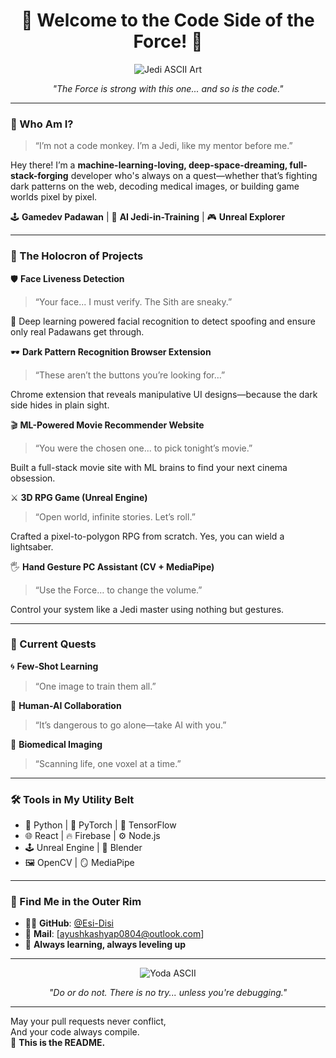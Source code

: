 <!-- README.md -->

<h1 align="center">🚀 Welcome to the Code Side of the Force! 🌌</h1>

<p align="center">
  <img src="https://ascii.co.uk/_img/starwars/6.png" alt="Jedi ASCII Art" />
</p>

<p align="center">
  <em>"The Force is strong with this one... and so is the code."</em>
</p>

---

### 🧠 Who Am I?

> “I’m not a code monkey. I’m a Jedi, like my mentor before me.”

Hey there! I’m a **machine-learning-loving, deep-space-dreaming, full-stack-forging** developer who's always on a quest—whether that’s fighting dark patterns on the web, decoding medical images, or building game worlds pixel by pixel.

🕹️ **Gamedev Padawan** | 🧬 **AI Jedi-in-Training** | 🎮 **Unreal Explorer**

---

### 💼 The Holocron of Projects

🛡️ **Face Liveness Detection**
> “Your face... I must verify. The Sith are sneaky.”

🎯 Deep learning powered facial recognition to detect spoofing and ensure only real Padawans get through.

🕶️ **Dark Pattern Recognition Browser Extension**
> “These aren’t the buttons you’re looking for…”

Chrome extension that reveals manipulative UI designs—because the dark side hides in plain sight.

🎬 **ML-Powered Movie Recommender Website**
> “You were the chosen one... to pick tonight’s movie.”

Built a full-stack movie site with ML brains to find your next cinema obsession.

⚔️ **3D RPG Game (Unreal Engine)**
> “Open world, infinite stories. Let’s roll.”

Crafted a pixel-to-polygon RPG from scratch. Yes, you can wield a lightsaber.

🖐️ **Hand Gesture PC Assistant (CV + MediaPipe)**
> “Use the Force… to change the volume.”

Control your system like a Jedi master using nothing but gestures.

---

### 🧭 Current Quests

🌀 **Few-Shot Learning**
> “One image to train them all.”

🌌 **Human-AI Collaboration**
> “It’s dangerous to go alone—take AI with you.”

🔬 **Biomedical Imaging**
> “Scanning life, one voxel at a time.”

---

### 🛠️ Tools in My Utility Belt

- 🧠 Python | 🤖 PyTorch | 🧬 TensorFlow
- 🌐 React | 🔥 Firebase | ⚙️ Node.js
- 🕹️ Unreal Engine | 🎨 Blender
- 🖼️ OpenCV | 🪞 MediaPipe

---

### 📡 Find Me in the Outer Rim

- 🧑‍🚀 **GitHub**: [@Esi-Disi](https://github.com/Esi-Disi)
- 📸 **Mail**: [ayushkashyap0804@outlook.com]
- 🌌 **Always learning, always leveling up**

---

<p align="center">
  <img src="https://ascii.co.uk/_img/starwars/3.png" alt="Yoda ASCII" />
</p>

<p align="center">
  <em>"Do or do not. There is no try... unless you're debugging."</em>
</p>

---

May your pull requests never conflict,  
And your code always compile.  
🌠 **This is the README.**  


<!--
**Esi-Disi/Esi-Disi** is a ✨ _special_ ✨ repository because its `README.md` (this file) appears on your GitHub profile.

Here are some ideas to get you started:

- 🔭 I’m currently working on ...
- 🌱 I’m currently learning ...
- 👯 I’m looking to collaborate on ...
- 🤔 I’m looking for help with ...
- 💬 Ask me about ...
- 📫 How to reach me: ...
- 😄 Pronouns: ...
- ⚡ Fun fact: ...
-->

